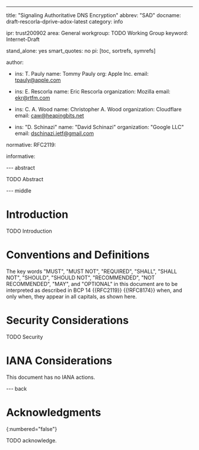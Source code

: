 ---
title: "Signaling Authoritative DNS Encryption"
abbrev: "SAD"
docname: draft-rescorla-dprive-adox-latest
category: info

ipr: trust200902
area: General
workgroup: TODO Working Group
keyword: Internet-Draft

stand_alone: yes
smart_quotes: no
pi: [toc, sortrefs, symrefs]

author:

 - 
    ins: T. Pauly 
    name: Tommy Pauly 
    org: Apple Inc.
    email: tpauly@apple.com

 -
    ins: E. Rescorla
    name: Eric Rescorla
    organization: Mozilla
    email: ekr@rtfm.com
    
 -
    ins: C. A. Wood
    name: Christopher A. Wood
    organization: Cloudflare
    email: caw@heapingbits.net
    
 -
    ins: "D. Schinazi"
    name: "David Schinazi"
    organization: "Google LLC"
    email: dschinazi.ietf@gmail.com
    


normative:
  RFC2119:

informative:



--- abstract

TODO Abstract

--- middle

# Introduction

TODO Introduction


# Conventions and Definitions

The key words "MUST", "MUST NOT", "REQUIRED", "SHALL", "SHALL NOT", "SHOULD",
"SHOULD NOT", "RECOMMENDED", "NOT RECOMMENDED", "MAY", and "OPTIONAL" in this
document are to be interpreted as described in BCP 14 {{RFC2119}} {{!RFC8174}}
when, and only when, they appear in all capitals, as shown here.


# Security Considerations

TODO Security


# IANA Considerations

This document has no IANA actions.



--- back

# Acknowledgments
{:numbered="false"}

TODO acknowledge.
